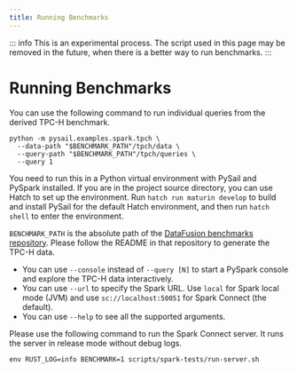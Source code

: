 ```yaml
---
title: Running Benchmarks
---
```


::: info
This is an experimental process. The script used in this page may be removed in the future, when there is a better way to run benchmarks.
:::

# Running Benchmarks

You can use the following command to run individual queries from the derived TPC-H benchmark.

```shell
python -m pysail.examples.spark.tpch \
  --data-path "$BENCHMARK_PATH"/tpch/data \
  --query-path "$BENCHMARK_PATH"/tpch/queries \
  --query 1
```

You need to run this in a Python virtual environment with PySail and PySpark installed.
If you are in the project source directory, you can use Hatch to set up the environment.
Run `hatch run maturin develop` to build and install PySail for the default Hatch environment,
and then run `hatch shell` to enter the environment.

`BENCHMARK_PATH` is the absolute path of the [DataFusion benchmarks repository](https://github.com/apache/datafusion-benchmarks).
Please follow the README in that repository to generate the TPC-H data.

- You can use `--console` instead of `--query [N]` to start a PySpark console and explore the TPC-H data interactively.
- You can use `--url` to specify the Spark URL. Use `local` for Spark local mode (JVM) and use `sc://localhost:50051` for Spark Connect (the default).
- You can use `--help` to see all the supported arguments.

Please use the following command to run the Spark Connect server.
It runs the server in release mode without debug logs.

```shell
env RUST_LOG=info BENCHMARK=1 scripts/spark-tests/run-server.sh
```
